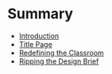 # Summary

* [Introduction](00-8-dedication.md)
* [Title Page](00-1-title-page.md)
* [Redefining the Classroom](00-9-week00.md)
* [Ripping the Design Brief](01-5-week01.md)


